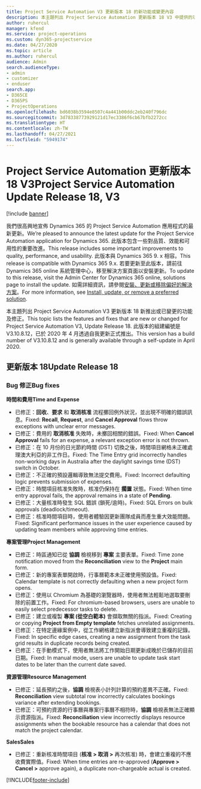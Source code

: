 ```yaml
---
title: Project Service Automation V3 更新版本 18 的新功能或變更內容
description: 本主題列出 Project Service Automation 更新版本 18 V3 中提供的功能和修正。
author: ruhercul
manager: kfend
ms.service: project-operations
ms.custom: dyn365-projectservice
ms.date: 04/27/2020
ms.topic: article
ms.author: ruhercul
audience: Admin
search.audienceType:
- admin
- customizer
- enduser
search.app:
- D365CE
- D365PS
- ProjectOperations
ms.openlocfilehash: bd6038b3594e8507c4a441b00ddc2eb240f796dc
ms.sourcegitcommit: 3d78338773929121d17ec3386f6cb67bfb2272cc
ms.translationtype: HT
ms.contentlocale: zh-TW
ms.lasthandoff: 04/27/2021
ms.locfileid: "5949174"
---
```

# <a name="project-service-automation-update-release-18-v3"></a><span data-ttu-id="7c940-103">Project Service Automation 更新版本 18 V3</span><span class="sxs-lookup"><span data-stu-id="7c940-103">Project Service Automation Update Release 18, V3</span></span>

[!include [banner](../includes/psa-now-project-operations.md)]

<span data-ttu-id="7c940-104">我們很高興地宣佈 Dynamics 365 的 Project Service Automation 應用程式的最新更新。</span><span class="sxs-lookup"><span data-stu-id="7c940-104">We’re pleased to announce the latest update for the Project Service Automation application for Dynamics 365.</span></span> <span data-ttu-id="7c940-105">此版本包含一些對品質、效能和可用性的重要改進。</span><span class="sxs-lookup"><span data-stu-id="7c940-105">This release includes some important improvements to quality, performance, and usability.</span></span> <span data-ttu-id="7c940-106">此版本與 Dynamics 365 9. x 相容。</span><span class="sxs-lookup"><span data-stu-id="7c940-106">This release is compatible with Dynamics 365 9.x.</span></span> <span data-ttu-id="7c940-107">若要更新至此版本，請前往 Dynamics 365 online 系統管理中心，移至解決方案頁面以安裝更新。</span><span class="sxs-lookup"><span data-stu-id="7c940-107">To update to this release, visit the Admin Center for Dynamics 365 online, solutions page to install the update.</span></span> <span data-ttu-id="7c940-108">如需詳細資訊，請參閱[安裝、更新或移除偏好的解決方案](/power-platform/admin/install-remove-preferred-solution)。</span><span class="sxs-lookup"><span data-stu-id="7c940-108">For more information, see [Install, update, or remove a preferred solution](/power-platform/admin/install-remove-preferred-solution).</span></span>

<span data-ttu-id="7c940-109">本主題列出 Project Service Automation V3 更新版本 18 新推出或已變更的功能及修正。</span><span class="sxs-lookup"><span data-stu-id="7c940-109">This topic lists the features and fixes that are new or changed for Project Service Automation V3, Update Release 18.</span></span> <span data-ttu-id="7c940-110">此版本的組建編號是 V3.10.8.12，已於 2020 年 4 月透過自我更新正式推出。</span><span class="sxs-lookup"><span data-stu-id="7c940-110">This version has a build number of V3.10.8.12 and is generally available through a self-update in April 2020.</span></span>

## <a name="update-release-18"></a><span data-ttu-id="7c940-111">更新版本 18</span><span class="sxs-lookup"><span data-stu-id="7c940-111">Update Release 18</span></span>

### <a name="bug-fixes"></a><span data-ttu-id="7c940-112">Bug 修正</span><span class="sxs-lookup"><span data-stu-id="7c940-112">Bug fixes</span></span>

<span data-ttu-id="7c940-113">**時間和費用**</span><span class="sxs-lookup"><span data-stu-id="7c940-113">**Time and Expense**</span></span>

- <span data-ttu-id="7c940-114">已修正：**回收**、**要求** 和 **取消核准** 流程擲回例外狀況，並出現不明確的錯誤訊息。</span><span class="sxs-lookup"><span data-stu-id="7c940-114">Fixed: **Recall**, **Request**, and **Cancel Approval** flows throw exceptions with unclear error messages.</span></span>
- <span data-ttu-id="7c940-115">已修正：費用的 **取消核准** 失敗時，未擲回相關的錯誤。</span><span class="sxs-lookup"><span data-stu-id="7c940-115">Fixed: When **Cancel Approval** fails for an expense, a relevant exception error is not thrown.</span></span>
- <span data-ttu-id="7c940-116">已修正：在 10 月份的日光節約時間 (DST) 切換之後，時間項目網格未正確處理澳大利亞的非工作日。</span><span class="sxs-lookup"><span data-stu-id="7c940-116">Fixed: The Time Entry grid incorrectly handles non-working days in Australia after the daylight savings time (DST) switch in October.</span></span>
- <span data-ttu-id="7c940-117">已修正：不正確的預設邏輯導致無法提交費用。</span><span class="sxs-lookup"><span data-stu-id="7c940-117">Fixed: Incorrect defaulting logic prevents submission of expenses.</span></span>
- <span data-ttu-id="7c940-118">已修正：時間項目核准失敗時，核准仍保持在 **擱置** 狀態。</span><span class="sxs-lookup"><span data-stu-id="7c940-118">Fixed: When time entry approval fails, the approval remains in a state of **Pending**.</span></span>
- <span data-ttu-id="7c940-119">已修正：大量核准時發生 SQL 錯誤 (鎖死/逾時)。</span><span class="sxs-lookup"><span data-stu-id="7c940-119">Fixed: SQL Errors on bulk approvals (deadlock/timeout).</span></span>
- <span data-ttu-id="7c940-120">已修正：核准時間項目時，使用者體驗因更新團隊成員而產生重大效能問題。</span><span class="sxs-lookup"><span data-stu-id="7c940-120">Fixed: Significant performance issues in the user experience caused by updating team members while approving time entries.</span></span>

<span data-ttu-id="7c940-121">**專案管理**</span><span class="sxs-lookup"><span data-stu-id="7c940-121">**Project Management**</span></span>

- <span data-ttu-id="7c940-122">已修正：時區通知已從 **協調** 檢視移到 **專案** 主要表單。</span><span class="sxs-lookup"><span data-stu-id="7c940-122">Fixed: Time zone notification moved from the **Reconciliation** view to the **Project** main form.</span></span>
- <span data-ttu-id="7c940-123">已修正：新的專案表單開啟時，行事曆範本未正確使用預設值。</span><span class="sxs-lookup"><span data-stu-id="7c940-123">Fixed: Calendar template is not correctly defaulting when a new project form opens.</span></span>
- <span data-ttu-id="7c940-124">已修正：使用以 Chromium 為基礎的瀏覽器時，使用者無法輕鬆地選取要刪除的前置工作。</span><span class="sxs-lookup"><span data-stu-id="7c940-124">Fixed: For chromium-based browsers, users are unable to easily select predecessor tasks to delete.</span></span>
- <span data-ttu-id="7c940-125">已修正：建立或複製 **專案 (從空白範本)** 會擷取無關的指派。</span><span class="sxs-lookup"><span data-stu-id="7c940-125">Fixed: Creating or copying **Project from Empty template** fetches unrelated assignments.</span></span>
- <span data-ttu-id="7c940-126">已修正：在特定邊緣案例中，從工作網格建立新指派會導致建立重複的記錄。</span><span class="sxs-lookup"><span data-stu-id="7c940-126">Fixed: In specific edge cases, creating a new assignment from the task grid results in duplicate records being created.</span></span>
- <span data-ttu-id="7c940-127">已修正：在手動模式下，使用者無法將工作開始日期更新成晚於已儲存的目前日期。</span><span class="sxs-lookup"><span data-stu-id="7c940-127">Fixed: In manual mode, users are unable to update task start dates to be later than the current date saved.</span></span>

<span data-ttu-id="7c940-128">**資源管理**</span><span class="sxs-lookup"><span data-stu-id="7c940-128">**Resource Management**</span></span>

- <span data-ttu-id="7c940-129">已修正：延長預約之後，**協調** 檢視表小計列計算的預約差異不正確。</span><span class="sxs-lookup"><span data-stu-id="7c940-129">Fixed: **Reconciliation** view subtotal row incorrectly calculates bookings variance after extending bookings.</span></span>
- <span data-ttu-id="7c940-130">已修正：可預約資源的行事曆與專案行事曆不相符時，**協調** 檢視表無法正確顯示資源指派。</span><span class="sxs-lookup"><span data-stu-id="7c940-130">Fixed: **Reconciliation** view incorrectly displays resource assignments when the bookable resource has a calendar that does not match the project calendar.</span></span>

<span data-ttu-id="7c940-131">**Sales**</span><span class="sxs-lookup"><span data-stu-id="7c940-131">**Sales**</span></span>

- <span data-ttu-id="7c940-132">已修正：重新核准時間項目 (**核准 > 取消 >** 再次核准) 時，會建立重複的不應收費實際值。</span><span class="sxs-lookup"><span data-stu-id="7c940-132">Fixed: When time entries are re-approved (**Approve > Cancel >** approve again), a duplicate non-chargeable actual is created.</span></span>


[!INCLUDE[footer-include](../includes/footer-banner.md)]